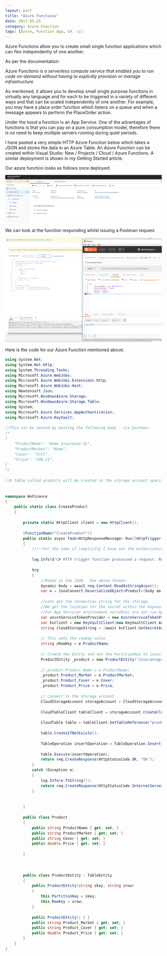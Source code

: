 ```yaml
---
layout: post
title: "Azure Functions"
date: 2017-05-25
category: Azure Function
tags: [Azure, Function App, C#, v1]
---
```

Azure Functions allow you to create small single function applications which can flex independently of one another.

As per the documentation:

*Azure Functions is a serverless compute service that enables you to run code on-demand without having to explicitly provision or manage infrastructure.*

As mentioned, it allows you to develop small single purpose functions in virtually any language and for each to be triggered in a variety of different ways and that can be scaled independently of one another.  For example, you may have a place order function which listens on a queue and when a message appears to perform the PlaceOrder action.

Under the hood a function is an App Service.  One of the advantages of functions is that you can pay on a pure consumption model, therefore there is no need to keep multiple servers running during quiet periods.

I have pasted a very simple HTTP Azure Function below which takes a JSON and stores the data in an Azure Table.  An Azure Function can be created within Visual Studio: New / Projects / Cloud / Azure Functions.  A similar deployment is shown in my Getting Started article.

Our azure function looks as follows once deployed:

![](/images/Azure-Function-01.png)

We can look at the function responding whilst issuing a Postman request.

![](/images/Azure-Function-02.png)

Here is the code for our Azure Function mentioned above:

``` C#
using System.Net;
using System.Net.Http;
using System.Threading.Tasks;
using Microsoft.Azure.WebJobs;
using Microsoft.Azure.WebJobs.Extensions.Http;
using Microsoft.Azure.WebJobs.Host;
using Newtonsoft.Json;
using Microsoft.WindowsAzure.Storage;
using Microsoft.WindowsAzure.Storage.Table;
using System;
using Microsoft.Azure.Services.AppAuthentication;
using Microsoft.Azure.KeyVault;

//This can be tested by posting the following body - via postman:
/*
{
    "ProductName": "Home Insurance XL",
    "ProductMarket": "Home",
    "Cover": "Full",
    "Price": "100.11",
}
*/

//A table called products will be created in the storage account specified.


namespace WeFinance
{
    public static class CreateProduct
    {

        private static HttpClient client = new HttpClient();

        [FunctionName("CreateProduct")]
        public static async Task<HttpResponseMessage> Run([HttpTrigger(AuthorizationLevel.Anonymous, "get", "post", Route = null)]HttpRequestMessage req, TraceWriter log)
        {
            //!!!For the sake of simplicity I have set the AuthorizationLevel to Anonymous.  This obviously completely insecure and should not be productionised.

            log.Info($"C# HTTP trigger function processed a request. RequestUri={req.RequestUri}");

            try
            {
                //Reads in the JSON.  See above format.
                dynamic body = await req.Content.ReadAsStringAsync();
                var e = JsonConvert.DeserializeObject<Product>(body as string);

                //Lets get the connection string for the storage.
                //We get the location for the secret within the keyvault using an environment variable. 
                //For App Services environment variables are set via Application settings.
                var azureServiceTokenProvider = new AzureServiceTokenProvider();
                var kvClient = new KeyVaultClient(new KeyVaultClient.AuthenticationCallback(azureServiceTokenProvider.KeyVaultTokenCallback), client);
                string cloudStorageString = (await kvClient.GetSecretAsync(Environment.GetEnvironmentVariable("KeyVaultLocation"), "wfecomprd2020-accesskey")).Value;

                // This sets the rowkey value
                string sRowKey = e.ProductName;

                // Create the Entity and set the PartitionKey to insuranceproduct.
                ProductEntity _product = new ProductEntity("insuranceproduct", sRowKey);

                //_product.Product_Name = e.ProductName;
                _product.Product_Market = e.ProductMarket;
                _product.Product_Cover = e.Cover;
                _product.Product_Price = e.Price;

                // Connect to the Storage account.
                CloudStorageAccount storageAccount = CloudStorageAccount.Parse(cloudStorageString);

                CloudTableClient tableClient = storageAccount.CreateCloudTableClient();

                CloudTable table = tableClient.GetTableReference("products");

                table.CreateIfNotExists();

                TableOperation insertOperation = TableOperation.Insert(_product);

                table.Execute(insertOperation);
                return req.CreateResponse(HttpStatusCode.OK, "Ok");
            }
            catch (Exception e)
            {
                log.Info(e.ToString());
                return req.CreateResponse(HttpStatusCode.InternalServerError, e.ToString());
            }

            
        }

        public class Product
        {
            public string ProductName { get; set; }
            public string ProductMarket { get; set; }
            public string Cover { get; set; }
            public double Price { get; set; }

        }



        public class ProductEntity : TableEntity
        {
            public ProductEntity(string skey, string srow)
            {
                this.PartitionKey = skey;
                this.RowKey = srow;
            }

            public ProductEntity() { }
            public string Product_Market { get; set; }
            public string Product_Cover { get; set; }
            public double Product_Price { get; set; }
        }
    }
}
```